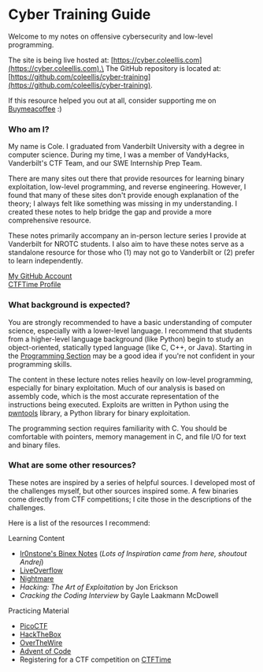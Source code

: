 # Cyber Training Guide

Welcome to my notes on offensive cybersecurity and low-level programming.

The site is being live hosted at: [https://cyber.coleellis.com](https://cyber.coleellis.com).\
The GitHub repository is located at: [https://github.com/coleellis/cyber-training](https://github.com/coleellis/cyber-training).

If this resource helped you out at all, consider supporting me on [Buymeacoffee](https://buymeacoffee.com/cyberguide) :)

### Who am I?

My name is Cole. I graduated from Vanderbilt University with a degree in computer science. During my time, I was a member of VandyHacks, Vanderbilt's CTF Team, and our SWE Internship Prep Team.

There are many sites out there that provide resources for learning binary exploitation, low-level programming, and reverse engineering. However, I found that many of these sites don't provide enough explanation of the theory; I always felt like something was missing in my understanding. I created these notes to help bridge the gap and provide a more comprehensive resource.

These notes primarily accompany an in-person lecture series I provide at Vanderbilt for NROTC students. I also aim to have these notes serve as a standalone resource for those who (1) may not go to Vanderbilt or (2) prefer to learn independently.

[My GitHub Account](https://github.com/thecae)\
[CTFTime Profile](https://ctftime.org/user/146369)

### What background is expected?

You are strongly recommended to have a basic understanding of computer science, especially with a lower-level language. I recommend that students from a higher-level language background (like Python) begin to study an object-oriented, statically typed language (like C, C++, or Java). Starting in the [Programming Section](programming/what-is-the-programming-section.md) may be a good idea if you're not confident in your programming skills.

The content in these lecture notes relies heavily on low-level programming, especially for binary exploitation. Much of our analysis is based on assembly code, which is the most accurate representation of the instructions being executed. Exploits are written in Python using the [pwntools](https://docs.pwntools.com/en/stable/) library, a Python library for binary exploitation.

The programming section requires familiarity with C. You should be comfortable with pointers, memory management in C, and file I/O for text and binary files.

### What are some other resources?

These notes are inspired by a series of helpful sources. I developed most of the challenges myself, but other sources inspired some. A few binaries come directly from CTF competitions; I cite those in the descriptions of the challenges.

Here is a list of the resources I recommend:

Learning Content

* [Ir0nstone's Binex Notes](https://ir0nstone.gitbook.io/notes/) (_Lots of Inspiration came from here, shoutout Andrej_)
* [LiveOverflow](https://www.youtube.com/channel/UClcE-kVhqyiHCcjYwcpfj9w)
* [Nightmare](https://guyinatuxedo.github.io/)
* _Hacking: The Art of Exploitation_ by Jon Erickson
* _Cracking the Coding Interview_ by Gayle Laakmann McDowell

Practicing Material

* [PicoCTF](https://picoctf.com/)
* [HackTheBox](https://www.hackthebox.eu/)
* [OverTheWire](https://overthewire.org/wargames/)
* [Advent of Code](https://adventofcode.com/)
* Registering for a CTF competition on [CTFTime](https://ctftime.org/)
